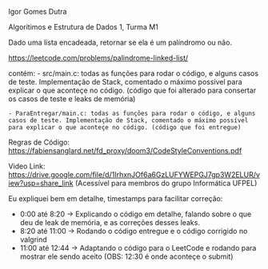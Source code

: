 Igor Gomes Dutra

Algoritimos e Estrutura de Dados 1, Turma M1

Dado uma lista encadeada, retornar se ela é um palíndromo ou não.

https://leetcode.com/problems/palindrome-linked-list/

contém:
    - src/main.c: todas as funções para rodar o código, e alguns casos de teste. Implementação de Stack, comentado o máximo possível para explicar o que aconteçe no código. (código que foi alterado para consertar os casos de teste e leaks de memória)
    
    - ParaEntregar/main.c: todas as funções para rodar o código, e alguns casos de teste. Implementação de Stack, comentado o máximo possível para explicar o que aconteçe no código. (código que foi entregue)

Regras de Código: https://fabiensanglard.net/fd_proxy/doom3/CodeStyleConventions.pdf

Video Link: https://drive.google.com/file/d/1IrhxnJOf6a6GzLUFYWEPGJ7gp3W2ELUR/view?usp=share_link (Acessível para membros do grupo Informática UFPEL)

Eu expliquei bem em detalhe, timestamps para facilitar correção:
- 0:00 até 8:20 -> Explicando o código em detalhe, falando sobre o que deu de leak de memória, e as correções desses leaks.
- 8:20 até 11:00 -> Rodando o código entregue e o código corrigido no valgrind
- 11:00 até 12:44 -> Adaptando o código para o LeetCode e rodando para mostrar ele sendo aceito (OBS: 12:30 é onde aconteçe o submit)

